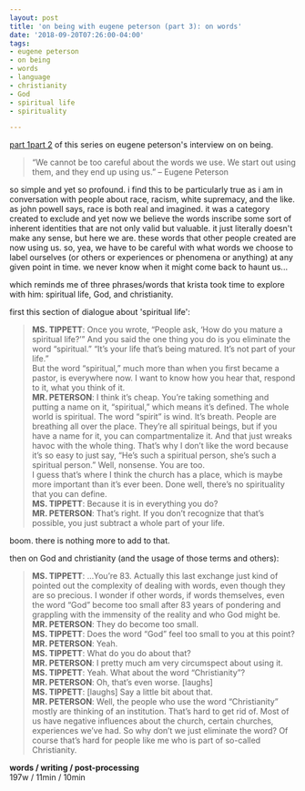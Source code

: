 ```yaml
---
layout: post
title: 'on being with eugene peterson (part 3): on words'
date: '2018-09-20T07:26:00-04:00'
tags:
- eugene peterson
- on being
- words
- language
- christianity
- God
- spiritual life
- spirituality

--- 
```


<p class="message"><a href="{{ site.baseurl }}2018/09/19/eugene-peterson-part-2/">part 1</a><a href="{{ site.baseurl }}2018/09/19/eugene-peterson-part-2/">part 2</a> of this series on eugene peterson's interview on on being.</p>

> “We cannot be too careful about the words we use. We start out using them, and they end up using us.” – Eugene Peterson

so simple and yet so profound. i find this to be particularly true as i am in conversation with people about race, racism, white supremacy, and the like. as john powell says, race is both real and imagined. it was a category created to exclude and yet now we believe the words inscribe some sort of inherent identities that are not only valid but valuable. it just literally doesn't make any sense, but here we are. these words that other people created are now using us. so, yea, we have to be careful with what words we choose to label ourselves (or others or experiences or phenomena or anything) at any given point in time. we never know when it might come back to haunt us...

which reminds me of three phrases/words that krista took time to explore with him: spiritual life, God, and christianity.

first this section of dialogue about 'spiritual life':

> **MS. TIPPETT**: Once you wrote, “People ask, ‘How do you mature a spiritual life?’” And you said the one thing you do is you eliminate the word “spiritual.” “It’s your life that’s being matured. It’s not part of your life.”  
> But the word “spiritual,” much more than when you first became a pastor, is everywhere now. I want to know how you hear that, respond to it, what you think of it.  
> **MR. PETERSON**: I think it’s cheap. You’re taking something and putting a name on it, “spiritual,” which means it’s defined. The whole world is spiritual. The word “spirit” is wind. It’s breath. People are breathing all over the place. They’re all spiritual beings, but if you have a name for it, you can compartmentalize it. And that just wreaks havoc with the whole thing. That’s why I don’t like the word because it’s so easy to just say, “He’s such a spiritual person, she’s such a spiritual person.” Well, nonsense. You are too.  
> I guess that’s where I think the church has a place, which is maybe more important than it’s ever been. Done well, there’s no spirituality that you can define.  
> **MS. TIPPETT**: Because it is in everything you do?  
> **MR. PETERSON**: That’s right. If you don’t recognize that that’s possible, you just subtract a whole part of your life.

boom. there is nothing more to add to that. 

then on God and christianity (and the usage of those terms and others):

> **MS. TIPPETT**: ...You’re 83. Actually this last exchange just kind of pointed out the complexity of dealing with words, even though they are so precious. I wonder if other words, if words themselves, even the word “God” become too small after 83 years of pondering and grappling with the immensity of the reality and who God might be.
> **MR. PETERSON**: They do become too small.  
> **MS. TIPPETT**: Does the word “God” feel too small to you at this point?  
> **MR. PETERSON**: Yeah.  
> **MS. TIPPETT**: What do you do about that?  
> **MR. PETERSON**: I pretty much am very circumspect about using it.  
> **MS. TIPPETT**: Yeah. What about the word “Christianity”?  
> **MR. PETERSON**: Oh, that’s even worse. [laughs]  
> **MS. TIPPETT**: [laughs] Say a little bit about that.  
> **MR. PETERSON**: Well, the people who use the word “Christianity” mostly are thinking of an institution. That’s hard to get rid of. Most of us have negative influences about the church, certain churches, experiences we’ve had. So why don’t we just eliminate the word? Of course that’s hard for people like me who is part of so-called Christianity.


<!-- hyperlink bank -->
[eugene]: https://onbeing.org/programs/eugene-peterson-the-bible-poetry-and-active-imagination-aug2018/

<!-- &#042; = asterisk -->
<!-- &#039; = single quote '-->


**words / writing / post-processing**  
197w / 11min / 10min
